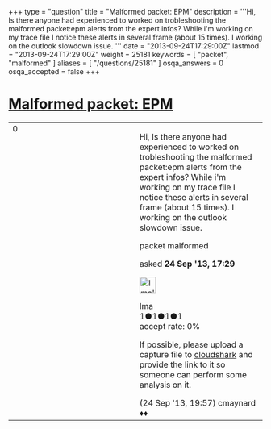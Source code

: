 +++
type = "question"
title = "Malformed packet: EPM"
description = '''Hi, Is there anyone had experienced to worked on trobleshooting the malformed packet:epm alerts from the expert infos? While i&#x27;m working on my trace file I notice these alerts in several frame (about 15 times). I working on the outlook slowdown issue. '''
date = "2013-09-24T17:29:00Z"
lastmod = "2013-09-24T17:29:00Z"
weight = 25181
keywords = [ "packet", "malformed" ]
aliases = [ "/questions/25181" ]
osqa_answers = 0
osqa_accepted = false
+++

<div class="headNormal">

# [Malformed packet: EPM](/questions/25181/malformed-packet-epm)

</div>

<div id="main-body">

<div id="askform">

<table id="question-table" style="width:100%;"><colgroup><col style="width: 50%" /><col style="width: 50%" /></colgroup><tbody><tr class="odd"><td style="width: 30px; vertical-align: top"><div class="vote-buttons"><div id="post-25181-score" class="post-score" title="current number of votes">0</div><div id="favorite-count" class="favorite-count"></div></div></td><td><div id="item-right"><div class="question-body"><p>Hi, Is there anyone had experienced to worked on trobleshooting the malformed packet:epm alerts from the expert infos? While i'm working on my trace file I notice these alerts in several frame (about 15 times). I working on the outlook slowdown issue.</p></div><div id="question-tags" class="tags-container tags">packet malformed</div><div id="question-controls" class="post-controls"></div><div class="post-update-info-container"><div class="post-update-info post-update-info-user"><p>asked <strong>24 Sep '13, 17:29</strong></p><img src="https://secure.gravatar.com/avatar/9e98ee16269051111f8ed9855ef24c8f?s=32&amp;d=identicon&amp;r=g" class="gravatar" width="32" height="32" alt="lma&#39;s gravatar image" /><p>lma<br />
<span class="score" title="1 reputation points">1</span><span title="1 badges"><span class="badge1">●</span><span class="badgecount">1</span></span><span title="1 badges"><span class="silver">●</span><span class="badgecount">1</span></span><span title="1 badges"><span class="bronze">●</span><span class="badgecount">1</span></span><br />
<span class="accept_rate" title="Rate of the user&#39;s accepted answers">accept rate:</span> <span title="lma has no accepted answers">0%</span></p></div></div><div id="comments-container-25181" class="comments-container"><span id="25185"></span><div id="comment-25185" class="comment"><div id="post-25185-score" class="comment-score"></div><div class="comment-text"><p>If possible, please upload a capture file to <a href="http://cloudshark.org/">cloudshark</a> and provide the link to it so someone can perform some analysis on it.</p></div><div id="comment-25185-info" class="comment-info"><span class="comment-age">(24 Sep '13, 19:57)</span> cmaynard ♦♦</div></div></div><div id="comment-tools-25181" class="comment-tools"></div><div class="clear"></div><div id="comment-25181-form-container" class="comment-form-container"></div><div class="clear"></div></div></td></tr></tbody></table>

</div>

</div>


